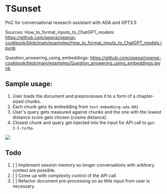 # TSunset

PoC for conversational research assistant with ADA and GPT3.5

Sources:
How_to_format_inputs_to_ChatGPT_models: https://github.com/openai/openai-cookbook/blob/main/examples/How_to_format_inputs_to_ChatGPT_models.ipynb

Question_answering_using_embeddings: https://github.com/openai/openai-cookbook/blob/main/examples/Question_answering_using_embeddings.ipynb

## Sample usage:

1. User loads the document and preprocesses it to a form of a chapter-sized chunks.
2. Each chunk gets its embedding from ```text-embedding-ada-002```
3. User's query gets measured against chunks and the one with the lowest distance score gets chosen (cosine distance).
4. Closest chunk and query get injected into the input for API call to ```gpt-3.5-turbo```. 

<img src="https://github.com/rpast/tsunset/blob/master/static/tsun_poc.png?raw=true"></img>


## Todo

1. [ ] Implement session memory so longer conversations with arbitrary context are possible.
2. [ ] Come up with complexity control of the API call.
3. [ ] Refactor document pre-processing so as little input from user is necessary.
